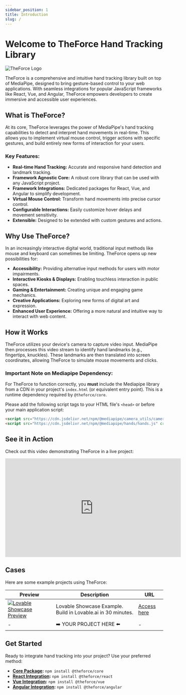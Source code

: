 ```yaml
---
sidebar_position: 1
title: Introduction
slug: /
---
```


# Welcome to TheForce Hand Tracking Library

<img src="/img/theforce-logo.png" alt="TheForce Logo"  />
  
TheForce is a comprehensive and intuitive hand tracking library built on top of MediaPipe, designed to bring gesture-based control to your web applications. With seamless integrations for popular JavaScript frameworks like React, Vue, and Angular, TheForce empowers developers to create immersive and accessible user experiences.

## What is TheForce?

At its core, TheForce leverages the power of MediaPipe's hand tracking capabilities to detect and interpret hand movements in real-time. This allows you to implement virtual mouse control, trigger actions with specific gestures, and build entirely new forms of interaction for your users.

### Key Features:

- **Real-time Hand Tracking:** Accurate and responsive hand detection and landmark tracking.
- **Framework Agnostic Core:** A robust core library that can be used with any JavaScript project.
- **Framework Integrations:** Dedicated packages for React, Vue, and Angular to simplify development.
- **Virtual Mouse Control:** Transform hand movements into precise cursor control.
- **Configurable Interactions:** Easily customize hover delays and movement sensitivity.
- **Extensible:** Designed to be extended with custom gestures and actions.

## Why Use TheForce?

In an increasingly interactive digital world, traditional input methods like mouse and keyboard can sometimes be limiting. TheForce opens up new possibilities for:

- **Accessibility:** Providing alternative input methods for users with motor impairments.
- **Interactive Kiosks & Displays:** Enabling touchless interaction in public spaces.
- **Gaming & Entertainment:** Creating unique and engaging game mechanics.
- **Creative Applications:** Exploring new forms of digital art and expression.
- **Enhanced User Experience:** Offering a more natural and intuitive way to interact with web content.

## How it Works

TheForce utilizes your device's camera to capture video input. MediaPipe then processes this video stream to identify hand landmarks (e.g., fingertips, knuckles). These landmarks are then translated into screen coordinates, allowing TheForce to simulate mouse movements and clicks.

### Important Note on Mediapipe Dependency:

For TheForce to function correctly, you **must** include the Mediapipe library from a CDN in your project's `index.html` (or equivalent entry point). This is a runtime dependency required by `@theforce/core`.

Please add the following script tags to your HTML file's `<head>` or before your main application script:

```html
<script src="https://cdn.jsdelivr.net/npm/@mediapipe/camera_utils/camera_utils.js" crossorigin="anonymous"></script>
<script src="https://cdn.jsdelivr.net/npm/@mediapipe/hands/hands.js" crossorigin="anonymous"></script>
```

## See it in Action

Check out this video demonstrating TheForce in a live project:

<iframe width="560" height="315" src="https://www.youtube.com/embed/qoimrV3c0v4" title="TheForce Demo" frameborder="0" allow="accelerometer; autoplay; clipboard-write; encrypted-media; gyroscope; picture-in-picture; web-share" referrerpolicy="strict-origin-when-cross-origin" allowfullscreen></iframe>


## Cases
Here are some example projects using TheForce:

| Preview | Description | URL |
|-|-|-|
| [<img src="/img/cases/theforce-cases.code200.com.br_lovable-showcase-example_.jpg" alt="Lovable Showcase Preview" />](https://theforce-cases.code200.com.br/lovable-showcase-example/) | Lovable Showcase Example. Build in Lovable.ai in 30 minutes. | [Access here](https://theforce-cases.code200.com.br/lovable-showcase-example/)|
|-| ➡️ YOUR PROJECT HERE ⬅️ |-|

## Get Started

Ready to integrate hand tracking into your project? Use your preferred method:

- **[Core Package](https://www.npmjs.com/package/@theforce/core):** `npm install @theforce/core`
- **[React Integration](https://www.npmjs.com/package/@theforce/react):** `npm install @theforce/react`
- **[Vue Integration](https://www.npmjs.com/package/@theforce/vue):** `npm install @theforce/vue`
- **[Angular Integration](https://www.npmjs.com/package/@theforce/angular):** `npm install @theforce/angular`
